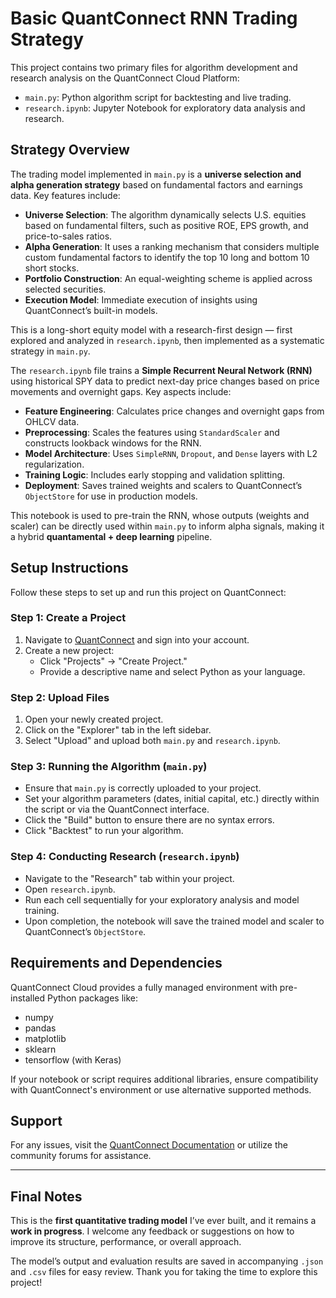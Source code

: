 # Basic QuantConnect RNN Trading Strategy

This project contains two primary files for algorithm development and research analysis on the QuantConnect Cloud Platform:

- `main.py`: Python algorithm script for backtesting and live trading.
- `research.ipynb`: Jupyter Notebook for exploratory data analysis and research.

## Strategy Overview

The trading model implemented in `main.py` is a **universe selection and alpha generation strategy** based on fundamental factors and earnings data. Key features include:

- **Universe Selection**: The algorithm dynamically selects U.S. equities based on fundamental filters, such as positive ROE, EPS growth, and price-to-sales ratios.
- **Alpha Generation**: It uses a ranking mechanism that considers multiple custom fundamental factors to identify the top 10 long and bottom 10 short stocks.
- **Portfolio Construction**: An equal-weighting scheme is applied across selected securities.
- **Execution Model**: Immediate execution of insights using QuantConnect’s built-in models.

This is a long-short equity model with a research-first design — first explored and analyzed in `research.ipynb`, then implemented as a systematic strategy in `main.py`.

The `research.ipynb` file trains a **Simple Recurrent Neural Network (RNN)** using historical SPY data to predict next-day price changes based on price movements and overnight gaps. Key aspects include:

- **Feature Engineering**: Calculates price changes and overnight gaps from OHLCV data.
- **Preprocessing**: Scales the features using `StandardScaler` and constructs lookback windows for the RNN.
- **Model Architecture**: Uses `SimpleRNN`, `Dropout`, and `Dense` layers with L2 regularization.
- **Training Logic**: Includes early stopping and validation splitting.
- **Deployment**: Saves trained weights and scalers to QuantConnect’s `ObjectStore` for use in production models.

This notebook is used to pre-train the RNN, whose outputs (weights and scaler) can be directly used within `main.py` to inform alpha signals, making it a hybrid **quantamental + deep learning** pipeline.

## Setup Instructions

Follow these steps to set up and run this project on QuantConnect:

### Step 1: Create a Project

1. Navigate to [QuantConnect](https://www.quantconnect.com/) and sign into your account.
2. Create a new project:
   - Click "Projects" → "Create Project."
   - Provide a descriptive name and select Python as your language.

### Step 2: Upload Files

1. Open your newly created project.
2. Click on the "Explorer" tab in the left sidebar.
3. Select "Upload" and upload both `main.py` and `research.ipynb`.

### Step 3: Running the Algorithm (`main.py`)

- Ensure that `main.py` is correctly uploaded to your project.
- Set your algorithm parameters (dates, initial capital, etc.) directly within the script or via the QuantConnect interface.
- Click the "Build" button to ensure there are no syntax errors.
- Click "Backtest" to run your algorithm.

### Step 4: Conducting Research (`research.ipynb`)

- Navigate to the "Research" tab within your project.
- Open `research.ipynb`.
- Run each cell sequentially for your exploratory analysis and model training.
- Upon completion, the notebook will save the trained model and scaler to QuantConnect’s `ObjectStore`.

## Requirements and Dependencies

QuantConnect Cloud provides a fully managed environment with pre-installed Python packages like:

- numpy
- pandas
- matplotlib
- sklearn
- tensorflow (with Keras)

If your notebook or script requires additional libraries, ensure compatibility with QuantConnect's environment or use alternative supported methods.

## Support

For any issues, visit the [QuantConnect Documentation](https://www.quantconnect.com/docs/home/home) or utilize the community forums for assistance.

---

## Final Notes

This is the **first quantitative trading model** I’ve ever built, and it remains a **work in progress**. I welcome any feedback or suggestions on how to improve its structure, performance, or overall approach.

The model’s output and evaluation results are saved in accompanying `.json` and `.csv` files for easy review. Thank you for taking the time to explore this project!
